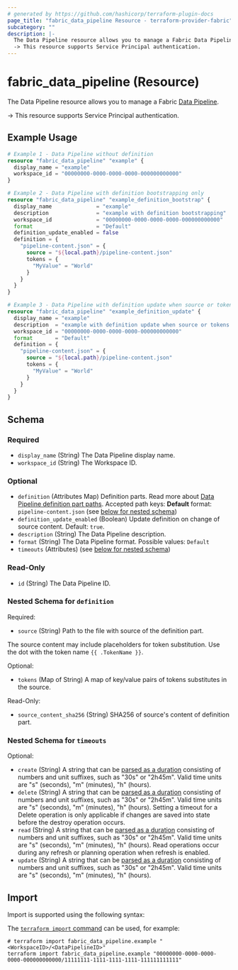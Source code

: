 ```yaml
---
# generated by https://github.com/hashicorp/terraform-plugin-docs
page_title: "fabric_data_pipeline Resource - terraform-provider-fabric"
subcategory: ""
description: |-
  The Data Pipeline resource allows you to manage a Fabric Data Pipeline https://learn.microsoft.com/rest/api/fabric/articles/item-management/definitions/datapipeline-definition.
  -> This resource supports Service Principal authentication.
---
```


# fabric_data_pipeline (Resource)

The Data Pipeline resource allows you to manage a Fabric [Data Pipeline](https://learn.microsoft.com/rest/api/fabric/articles/item-management/definitions/datapipeline-definition).

-> This resource supports Service Principal authentication.

## Example Usage

```terraform
# Example 1 - Data Pipeline without definition
resource "fabric_data_pipeline" "example" {
  display_name = "example"
  workspace_id = "00000000-0000-0000-0000-000000000000"
}

# Example 2 - Data Pipeline with definition bootstrapping only
resource "fabric_data_pipeline" "example_definition_bootstrap" {
  display_name              = "example"
  description               = "example with definition bootstrapping"
  workspace_id              = "00000000-0000-0000-0000-000000000000"
  format                    = "Default"
  definition_update_enabled = false
  definition = {
    "pipeline-content.json" = {
      source = "${local.path}/pipeline-content.json"
      tokens = {
        "MyValue" = "World"
      }
    }
  }
}

# Example 3 - Data Pipeline with definition update when source or tokens changed
resource "fabric_data_pipeline" "example_definition_update" {
  display_name = "example"
  description  = "example with definition update when source or tokens changed"
  workspace_id = "00000000-0000-0000-0000-000000000000"
  format       = "Default"
  definition = {
    "pipeline-content.json" = {
      source = "${local.path}/pipeline-content.json"
      tokens = {
        "MyValue" = "World"
      }
    }
  }
}
```

<!-- schema generated by tfplugindocs -->
## Schema

### Required

- `display_name` (String) The Data Pipeline display name.
- `workspace_id` (String) The Workspace ID.

### Optional

- `definition` (Attributes Map) Definition parts. Read more about [Data Pipeline definition part paths](https://learn.microsoft.com/fabric/data-factory/pipeline-rest-api). Accepted path keys: **Default** format: `pipeline-content.json` (see [below for nested schema](#nestedatt--definition))
- `definition_update_enabled` (Boolean) Update definition on change of source content. Default: `true`.
- `description` (String) The Data Pipeline description.
- `format` (String) The Data Pipeline format. Possible values: `Default`
- `timeouts` (Attributes) (see [below for nested schema](#nestedatt--timeouts))

### Read-Only

- `id` (String) The Data Pipeline ID.

<a id="nestedatt--definition"></a>

### Nested Schema for `definition`

Required:

- `source` (String) Path to the file with source of the definition part.

The source content may include placeholders for token substitution. Use the dot with the token name `{{ .TokenName }}`.

Optional:

- `tokens` (Map of String) A map of key/value pairs of tokens substitutes in the source.

Read-Only:

- `source_content_sha256` (String) SHA256 of source's content of definition part.

<a id="nestedatt--timeouts"></a>

### Nested Schema for `timeouts`

Optional:

- `create` (String) A string that can be [parsed as a duration](https://pkg.go.dev/time#ParseDuration) consisting of numbers and unit suffixes, such as "30s" or "2h45m". Valid time units are "s" (seconds), "m" (minutes), "h" (hours).
- `delete` (String) A string that can be [parsed as a duration](https://pkg.go.dev/time#ParseDuration) consisting of numbers and unit suffixes, such as "30s" or "2h45m". Valid time units are "s" (seconds), "m" (minutes), "h" (hours). Setting a timeout for a Delete operation is only applicable if changes are saved into state before the destroy operation occurs.
- `read` (String) A string that can be [parsed as a duration](https://pkg.go.dev/time#ParseDuration) consisting of numbers and unit suffixes, such as "30s" or "2h45m". Valid time units are "s" (seconds), "m" (minutes), "h" (hours). Read operations occur during any refresh or planning operation when refresh is enabled.
- `update` (String) A string that can be [parsed as a duration](https://pkg.go.dev/time#ParseDuration) consisting of numbers and unit suffixes, such as "30s" or "2h45m". Valid time units are "s" (seconds), "m" (minutes), "h" (hours).

## Import

Import is supported using the following syntax:

The [`terraform import` command](https://developer.hashicorp.com/terraform/cli/commands/import) can be used, for example:

```shell
# terraform import fabric_data_pipeline.example "<WorkspaceID>/<DataPipelineID>"
terraform import fabric_data_pipeline.example "00000000-0000-0000-0000-000000000000/11111111-1111-1111-1111-111111111111"
```
